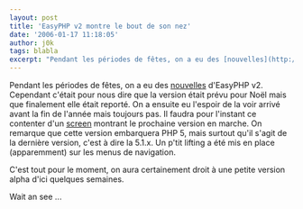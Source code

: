 ```yaml
---
layout: post
title: 'EasyPHP v2 montre le bout de son nez'
date: '2006-01-17 11:18:05'
author: j0k
tags: blabla
excerpt: "Pendant les périodes de fêtes, on a eu des [nouvelles](http://www.j0k3r.net/news-on-parle-de-easyphp-v2-948.html) d'EasyPHP v2. Cependant c'était pour nous dire que la version était prévu pour Noël mais que finalement elle était reporté. On a ensuite eu l'espoir de la voir arrivé avant la fin de l'année mais toujours pas.     \nIl faudra pour l'instant ce      …"
---
```


Pendant les périodes de fêtes, on a eu des [nouvelles](http://www.j0k3r.net/news-on-parle-de-easyphp-v2-948.html) d'EasyPHP v2. Cependant c'était pour nous dire que la version était prévu pour Noël mais que finalement elle était reporté. On a ensuite eu l'espoir de la voir arrivé avant la fin de l'année mais toujours pas.
Il faudra pour l'instant ce contenter d'un [screen](http://www.easyphp.org/easyphp_php5.png) montrant le prochaine version en marche.   On remarque que cette version embarquera PHP 5, mais surtout qu'il s'agit de la dernière version, c'est à dire la 5.1.x. Un p'tit lifting a été mis en place (apparemment) sur les menus de navigation.

C'est tout pour le moment, on aura certainement droit à une petite version alpha d'ici quelques semaines.

Wait an see ...
